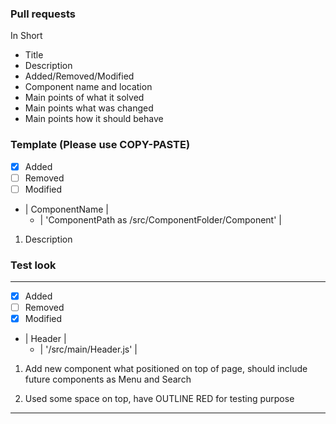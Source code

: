 ### Pull requests

In Short
- Title
- Description
 - Added/Removed/Modified
 - Component name and location
 - Main points of what it solved
 - Main points what was changed
 - Main points how it should behave

### Template (Please use COPY-PASTE)
- [X] Added
- [ ] Removed
- [ ] Modified
- | ComponentName |
    - | 'ComponentPath as /src/ComponentFolder/Component' |

1. Description


### Test look
----

- [X] Added
- [ ] Removed
- [x] Modified
- | Header |
    - | '/src/main/Header.js' |


1. Add new component what positioned on top of page, should include future components as Menu and Search

2. Used some space on top, have OUTLINE RED for testing purpose

----
